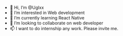 - 👋 Hi, I’m @Uglxx
- 👀 I’m interested in Web development  
- 🌱 I’m currently learning React Native  
- 💞️ I’m looking to collaborate on web developer  
- 📫 I want to do internship any work. Please invite me. 
